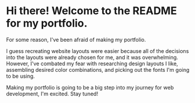 # Hi there! Welcome to the README for my portfolio.

For some reason, I've been afraid of making my portfolio.

I guess recreating website layouts were easier because all of the decisions into the layouts were already chosen for me, and it was overwhelming. However, I've combated my fear with researching design layouts I like, assembling desired color combinations, and picking out the fonts I'm going to be using.

Making my portfolio is going to be a big step into my journey for web development, I'm excited. Stay tuned!
